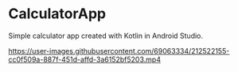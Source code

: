 # CalculatorApp
Simple calculator app created with Kotlin in Android Studio.

https://user-images.githubusercontent.com/69063334/212522155-cc0f509a-887f-451d-affd-3a6152bf5203.mp4

